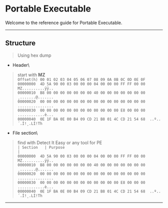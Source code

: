 #  Portable Executable

Welcome to the reference guide for Portable Executable.

---

## Structure

> Using hex dump

- Header\
> start with **MZ**\
`Offset(h) 00 01 02 03 04 05 06 07 08 09 0A 0B 0C 0D 0E 0F`\
`00000000  4D 5A 90 00 03 00 00 00 04 00 00 00 FF FF 00 00  MZ..........ÿÿ..`\
`00000010  B8 00 00 00 00 00 00 00 40 00 00 00 00 00 00 00  ¸.......@.......`\
`00000020  00 00 00 00 00 00 00 00 00 00 00 00 00 00 00 00  ................`\
`00000030  00 00 00 00 00 00 00 00 00 00 00 00 E8 00 00 00  ............è...`\
`00000040  0E 1F BA 0E 00 B4 09 CD 21 B8 01 4C CD 21 54 68  ..º..´.Í!¸.LÍ!Th`

- File section\
> find with Detect It Easy or any tool for PE \
`| Section   | Purpose                                            |`\
`00000000  4D 5A 90 00 03 00 00 00 04 00 00 00 FF FF 00 00  MZ..........ÿÿ..`\
`00000010  B8 00 00 00 00 00 00 00 40 00 00 00 00 00 00 00  ¸.......@.......`\
`00000020  00 00 00 00 00 00 00 00 00 00 00 00 00 00 00 00  ................`\
`00000030  00 00 00 00 00 00 00 00 00 00 00 00 E8 00 00 00  ............è...`\
`00000040  0E 1F BA 0E 00 B4 09 CD 21 B8 01 4C CD 21 54 68  ..º..´.Í!¸.LÍ!Th`

---

